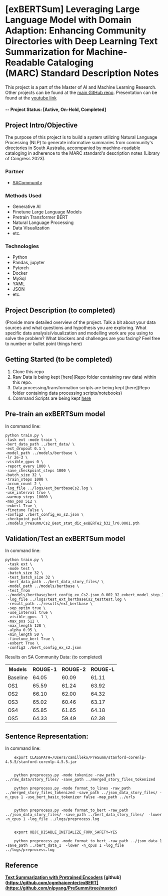 
# [exBERTSum] Leveraging Large Language Model with Domain Adaption: Enhancing Community Directories with Deep Learning Text Summarization for Machine-Readable Cataloging (MARC) Standard Description Notes

This project is a part of the Master of AI and Machine Learning Research.  Other projects can be found at the [main GitHub repo](https://github.com/camillekokoko/exBERT). Presentation can be found at the [youtube link](https://www.youtube.com/watch?v=srKsCCE_l8Y)

#### -- Project Status: [Active, On-Hold, Completed]

## Project Intro/Objective
The purpose of this project is to build a system utilizing Natural Language Processing (NLP) to generate informative summaries from community's directories in South Australia, accompanied by machine-readable cataloging in adherence to the MARC standard's description notes (Library of Congress 2023).

### Partner
* [SACommunity](https://sacommunity.org/)

### Methods Used
* Generative AI
* Finetune Large Language Models 
* Pretrain Transformer BERT
* Natural Language Processing
* Data Visualization
* etc.

### Technologies
* Python
* Pandas, jupyter
* Pytorch
* Docker
* MySql
* YAML
* JSON
* etc. 

## Project Description (to completed)
(Provide more detailed overview of the project.  Talk a bit about your data sources and what questions and hypothesis you are exploring. What specific data analysis/visualization and modelling work are you using to solve the problem? What blockers and challenges are you facing?  Feel free to number or bullet point things here)

## Getting Started (to be completed)

1. Clone this repo 
2. Raw Data is being kept [here](Repo folder containing raw data) within this repo.
3. Data processing/transformation scripts are being kept [here](Repo folder containing data processing scripts/notebooks)
4. Command Scripts are being kept [here]()

## Pre-train an exBERTSum model 
In command line:

    python train.py \
    -task ext -mode train \
    -bert_data_path ../bert_data/ \
    -ext_dropout 0.1 \
    -model_path ../models/bertbase \
    -lr 2e-3 \
    -visible_gpus 0 \
    -report_every 1000 \
    -save_checkpoint_steps 1000 \
    -batch_size 32 \
    -train_steps 1000 \
    -accum_count 2 \
    -log_file ../logs/ext_bertbaseCs2.log \
    -use_interval true \
    -warmup_steps 10000 \
    -max_pos 512 \
    -exbert True \
    -finetune False \
    -config2 ./bert_config_ex_s2.json \
    -checkpoint_path ./models_Presumm/Cs2_Best_stat_dic_exBERTe2_b32_lr0.0001.pth

## Validation/Test an exBERTSum model 
In command line:

    python train.py \
     -task ext \
     -mode test \
     -batch_size 32 \
     -test_batch_size 32 \
     -bert_data_path ../bert_data_story_files/ \
     -model_path ../models/bertbase \
     -test_from ../models/bertbase/bert_config_ex_Cs2.json_0.002_32_exbert_model_step_1000.pt
     -log_file ../logs/test_ext_bertbaseCs2_testtest.log \
     -result_path ../results/ext_bertbase \
     -sep_optim true \
     -use_interval true \
     -visible_gpus -1 \
     -max_pos 512 \
     -max_length 128 \
     -alpha 0.95 \
     -min_length 50 \
     -finetune_bert True \
     -exbert True \
     -config2 ./bert_config_ex_s2.json 


Results on SA Community Data: (to completed)
<table class="tg">
  <tr>
    <th class="tg-0pky">Models</th>
    <th class="tg-0pky">ROUGE-1</th>
    <th class="tg-0pky">ROUGE-2</th>
    <th class="tg-0pky">ROUGE-L</th>
  </tr>
 <tr>
    <td class="tg-0pky">Baseline</td>
    <td class="tg-0pky">64.05</td>
    <td class="tg-0pky">60.09</td>
    <td class="tg-0pky">61.11</td>
  </tr>
  <tr>
    <td class="tg-0pky">OS1</td>
    <td class="tg-0pky">65.59</td>
    <td class="tg-0pky">61.24</td>
    <td class="tg-0pky">63.92</td>
  </tr>
  <tr>
    <td class="tg-0pky">OS2</td>
    <td class="tg-0pky">66.10</td>
    <td class="tg-0pky">62.00</td>
    <td class="tg-0pky">64.32</td>
  </tr>
  <tr>
    <td class="tg-0pky">OS3</td>
    <td class="tg-0pky">65.02</td>
    <td class="tg-0pky">60.46</td>
    <td class="tg-0pky">63.17</td>
  </tr>
      <tr>
    <td class="tg-0pky">OS4</td>
    <td class="tg-0pky">65.85</td>
    <td class="tg-0pky">61.65</td>
    <td class="tg-0pky">64.18</td>
  </tr>
      <tr>
    <td class="tg-0pky">OS5</td>
    <td class="tg-0pky">64.33</td>
    <td class="tg-0pky">59.49</td>
    <td class="tg-0pky">62.38</td>
      </tr>
</table>


## Sentence Representation:
In command line:
        
        export CLASSPATH=/Users/camilleko/PreSumm/stanford-corenlp-4.5.5/stanford-corenlp-4.5.5.jar


        python preprocess.py -mode tokenize -raw_path ../raw_data/story_files/ -save_path ../merged_story_files_tokenized

        python preprocess.py -mode format_to_lines -raw_path ../merged_story_files_tokenized -save_path ../json_data_story_files/ -n_cpus 1 -use_bert_basic_tokenizer false -map_path ../urls


        python preprocess.py -mode format_to_bert -raw_path ../json_data_story_files/ -save_path ../bert_data_story_files/  -lower -n_cpus 1 -log_file ../logs/preprocess.log


        export OBJC_DISABLE_INITIALIZE_FORK_SAFETY=YES 

        python preprocess.py -mode format_to_bert -raw_path ../json_data_1 -save_path ../bert_data_1  -lower -n_cpus 1 -log_file ../logs/preprocess.log


## Reference

**[Text Summarization with Pretrained Encoders](https://arxiv.org/abs/1908.08345)**
**[github](https://github.com/cgmhaicenter/exBERT](https://github.com/nlpyang/PreSumm/tree/master)**





